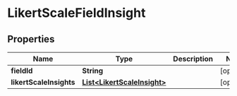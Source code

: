 
# LikertScaleFieldInsight

## Properties
Name | Type | Description | Notes
------------ | ------------- | ------------- | -------------
**fieldId** | **String** |  |  [optional]
**likertScaleInsights** | [**List&lt;LikertScaleInsight&gt;**](LikertScaleInsight.md) |  |  [optional]



